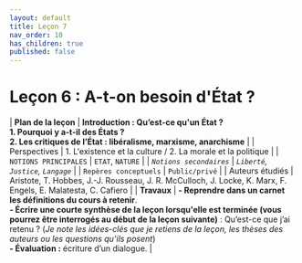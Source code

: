 ```yaml
---
layout: default
title: Leçon 7
nav_order: 10
has_children: true
published: false
---
```


# Leçon 6 : A-t-on besoin d'État ?


| **Plan de la leçon**    | **Introduction : Qu’est-ce qu'un État ?<br />1. Pourquoi y a-t-il des États ?<br>2. Les critiques de l’État : libéralisme, marxisme, anarchisme**          |
| Perspectives            | 1. L'existence et la culture / 2. La morale et la politique         |
| `NOTIONS PRINCIPALES`   | `ETAT`, `NATURE`         |
| *`Notions secondaires`* | *`Liberté`, `Justice`, `Langage`*          |
| `Repères conceptuels`   | `Public/privé`          |
| Auteurs étudiés         | Aristote, T. Hobbes, J.-J. Rousseau, J. R. McCulloch, J. Locke, K. Marx, F. Engels, E. Malatesta, C. Cafiero  |
| **Travaux**             | **- Reprendre dans un carnet les définitions du cours à retenir**. <br>**- Écrire une courte synthèse de la leçon lorsqu'elle est terminée (vous pourrez être interrogés au début de la leçon suivante)** : Qu’est-ce que j’ai retenu ? (*Je note les idées-clés que je retiens de la leçon, les thèses des auteurs ou les questions qu’ils posent*) <br>**- Évaluation :** écriture d’un dialogue. |




